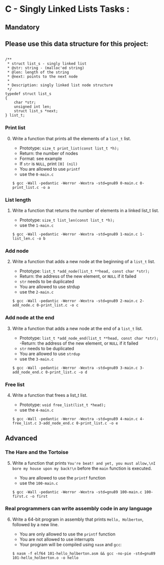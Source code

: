 # C - Singly Linked Lists Tasks :

 
 
 

## Mandatory





## Please use this data structure for this project:

```{bash}

/**
 * struct list_s - singly linked list
 * @str: string - (malloc'ed string)
 * @len: length of the string
 * @next: points to the next node
 *
 * Description: singly linked list node structure
 */
typedef struct list_s
{
    char *str;
    unsigned int len;
    struct list_s *next;
} list_t;

```

### Print list

0. Write a function that prints all the elements of a `list_t` list.
    - Prototype: `size_t print_list(const list_t *h);`
    - Return: the number of nodes
    - Format: see example
    - If `str` is `NULL`, print `[0] (nil)`
    - You are allowed to use `printf`
    - use the `0-main.c`
      
	```{bash}
	$ gcc -Wall -pedantic -Werror -Wextra -std=gnu89 0-main.c 0-print_list.c -o a
	```


### List length

1. Write a function that returns the number of elements in a linked list_t list.
    - Prototype: `size_t list_len(const list_t *h);`
    - use the `1-main.c`
      
	```{bash}
	$ gcc -Wall -pedantic -Werror -Wextra -std=gnu89 1-main.c 1-list_len.c -o b
	```


### Add node

2. Write a function that adds a new node at the beginning of a `list_t` list.
    - Prototype: `list_t *add_node(list_t **head, const char *str);`
    - Return: the address of the new element, or `NULL` if it failed
    - `str` needs to be duplicated
    - You are allowed to use strdup
    - use the `2-main.c`
      
	```{bash}
	$ gcc -Wall -pedantic -Werror -Wextra -std=gnu89 2-main.c 2-add_node.c 0-print_list.c -o c
	```


### Add node at the end

3. Write a function that adds a new node at the end of a `list_t` list.
    - Prototype: `list_t *add_node_end(list_t **head, const char *str);`
    -Return: the address of the new element, or `NULL` if it failed
    - `str` needs to be duplicated
    - You are allowed to use `strdup`
    - use the `3-main.c`
      
	```{bash}
	$ gcc -Wall -pedantic -Werror -Wextra -std=gnu89 3-main.c 3-add_node_end.c 0-print_list.c -o d
	```
### Free list

4. Write a function that frees a list_t list.
    - Prototype: `void free_list(list_t *head);`
    - use the `4-main.c`
      
	```{bash}
	$ gcc -Wall -pedantic -Werror -Wextra -std=gnu89 4-main.c 4-free_list.c 3-add_node_end.c 0-print_list.c -o e
	```



## Advanced





### The Hare and the Tortoise

5. Write a function that prints `You're beat! and yet, you must allow,\nI bore my house upon my back!\n` before the `main` function is executed.
    - You are allowed to use the `printf` function
    - use the `100-main.c`
      
	```{bash}
	$ gcc -Wall -pedantic -Werror -Wextra -std=gnu89 100-main.c 100-first.c -o first
	```



###  Real programmers can write assembly code in any language

6. Write a 64-bit program in assembly that prints `Hello, Holberton`, followed by a new line.
    - You are only allowed to use the `printf` function
    - You are not allowed to use interrupts
    - Your program will be compiled using `nasm` and `gcc`:
      
	```{bash}
	$ nasm -f elf64 101-hello_holberton.asm && gcc -no-pie -std=gnu89 101-hello_holberton.o -o hello
	```
